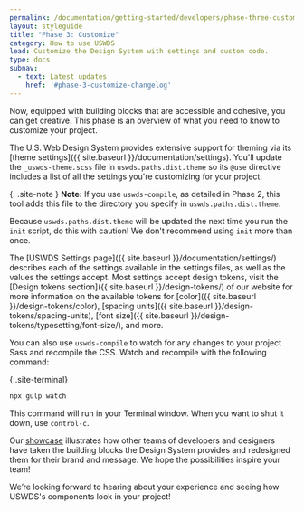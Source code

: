 ```yaml
---
permalink: /documentation/getting-started/developers/phase-three-customize/
layout: styleguide
title: "Phase 3: Customize"
category: How to use USWDS
lead: Customize the Design System with settings and custom code.
type: docs
subnav:
  - text: Latest updates
    href: '#phase-3-customize-changelog'
---
```


Now, equipped with building blocks that are accessible and cohesive, you can get creative. This phase is an overview of what you need to know to customize your project.

The U.S. Web Design System provides extensive support for theming via its [theme settings]({{ site.baseurl }}/documentation/settings). You'll update the `_uswds-theme.scss` file in `uswds.paths.dist.theme` so its `@use` directive includes a list of all the settings you're customizing for your project.

{: .site-note }
**Note:** If you use `uswds-compile`, as detailed in Phase 2, this tool adds this file to the directory you specify in `uswds.paths.dist.theme`.

Because `uswds.paths.dist.theme` will be updated the next time you run the `init` script, do this with caution! We don't recommend using `init` more than once.

The [USWDS Settings page]({{ site.baseurl }}/documentation/settings/) describes each of the settings available in the settings files, as well as the values the settings accept. Most settings accept design tokens, visit the [Design tokens section]({{ site.baseurl }}/design-tokens/) of our website for more information on the available tokens for [color]({{ site.baseurl }}/design-tokens/color), [spacing units]({{ site.baseurl }}/design-tokens/spacing-units), [font size]({{ site.baseurl }}/design-tokens/typesetting/font-size/), and more.

You can also use `uswds-compile` to watch for any changes to your project Sass and recompile the CSS. Watch and recompile with the following command:

{:.site-terminal}
```bash
npx gulp watch
```

This command will run in your Terminal window. When you want to shut it down, use `control-c`.

Our [showcase](https://designsystem.digital.gov/getting-started/showcase/all/) illustrates how other teams of developers and designers have taken the building blocks the Design System provides and redesigned them for their brand and message. We hope the possibilities inspire your team!

We’re looking forward to hearing about your experience and seeing how USWDS's components look in your project!
